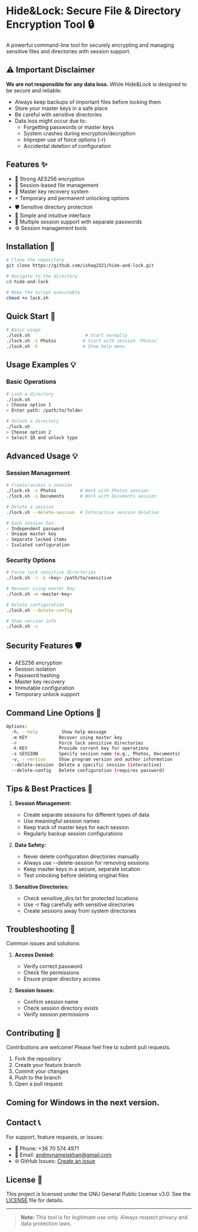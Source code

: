 # Hide&Lock: Secure File & Directory Encryption Tool 🔒

A powerful command-line tool for securely encrypting and managing sensitive files and directories with session support.

## ⚠️ Important Disclaimer
**We are not responsible for any data loss.** While Hide&Lock is designed to be secure and reliable:
- Always keep backups of important files before locking them
- Store your master keys in a safe place
- Be careful with sensitive directories
- Data loss might occur due to:
  - Forgetting passwords or master keys
  - System crashes during encryption/decryption
  - Improper use of force options (-r)
  - Accidental deletion of configuration

## Features ✨

- 🔐 Strong AES256 encryption
- 📁 Session-based file management
- 🔑 Master key recovery system
- ⚡ Temporary and permanent unlocking options 
- 🛡️ Sensitive directory protection
- 🎯 Simple and intuitive interface
- 🔄 Multiple session support with separate passwords
- ⚙️ Session management tools

## Installation 🚀

```bash
# Clone the repository
git clone https://github.com/ishaq2321/hide-and-lock.git

# Navigate to the directory
cd hide-and-lock

# Make the script executable
chmod +x lock.sh
```

## Quick Start 🎯

```bash
# Basic usage
./lock.sh                     # Start normally
./lock.sh -s Photos          # Start with session 'Photos'
./lock.sh -h                 # Show help menu
```

## Usage Examples 💡

### Basic Operations
```bash
# Lock a directory
./lock.sh
> Choose option 1
> Enter path: /path/to/folder

# Unlock a directory
./lock.sh
> Choose option 2
> Select ID and unlock type
```

## Advanced Usage 💡

### Session Management
```bash
# Create/access a session
./lock.sh -s Photos         # Work with Photos session
./lock.sh -s Documents      # Work with Documents session

# Delete a session
./lock.sh --delete-session  # Interactive session deletion

# Each session has:
- Independent password
- Unique master key
- Separate locked items
- Isolated configuration
```

### Security Options
```bash
# Force lock sensitive directories
./lock.sh -r -k <key> /path/to/sensitive

# Recover using master key
./lock.sh -m <master-key>

# Delete configuration
./lock.sh --delete-config

# Show version info
./lock.sh -v
```

## Security Features 🛡️

- AES256 encryption
- Session isolation
- Password hashing
- Master key recovery
- Immutable configuration
- Temporary unlock support

## Command Line Options 📝

```bash
Options:
  -h, --help         Show help message
  -m KEY            Recover using master key
  -r                Force lock sensitive directories
  -k KEY            Provide current key for operations
  -s SESSION        Specify session name (e.g., Photos, Documents)
  -v, --version     Show program version and author information
  --delete-session  Delete a specific session (interactive)
  --delete-config   Delete configuration (requires password)
```

## Tips & Best Practices 💪

1. **Session Management:**
   - Create separate sessions for different types of data
   - Use meaningful session names
   - Keep track of master keys for each session
   - Regularly backup session configurations

2. **Data Safety:**
   - Never delete configuration directories manually
   - Always use --delete-session for removing sessions
   - Keep master keys in a secure, separate location
   - Test unlocking before deleting original files

3. **Sensitive Directories:**
   - Check sensitive_dirs.txt for protected locations
   - Use -r flag carefully with sensitive directories
   - Create sessions away from system directories

## Troubleshooting 🔧

Common issues and solutions:

1. **Access Denied:**
   - Verify correct password
   - Check file permissions
   - Ensure proper directory access

2. **Session Issues:**
   - Confirm session name
   - Check session directory exists
   - Verify session permissions

## Contributing 🤝

Contributions are welcome! Please feel free to submit pull requests.

1. Fork the repository
2. Create your feature branch
3. Commit your changes
4. Push to the branch
5. Open a pull request

## Coming for Windows in the next version.

## Contact 📞

For support, feature requests, or issues:

- 📱 Phone: +36 70 574 4971
- 📧 Email: andmynameiskhan@gmail.com
- 🌐 GitHub Issues: [Create an issue](https://github.com/ishaq2321/hide-and-lock/issues)

## License 📄

This project is licensed under the GNU General Public License v3.0. See the [LICENSE](LICENSE) file for details.

---

> **Note:** This tool is for legitimate use only. Always respect privacy and data protection laws.
